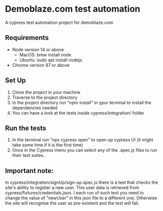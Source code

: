 # **Demoblaze.com test automation**
A cypress test automation project for demoblaze.com

## **Requirements**
- Node version 14 or above
    - MacOS: brew install node
    - Ubuntu: sudo apt install nodejs
- Chrome version 87 or above

## **Set Up**
1. Clone the project in your machine
2. Traverse to the project directory 
3. In the project directory run "npm install" in ypur terminal to install the dependencies needed
4. You can have a look at the tests inside cypress/integration/ folder

## **Run the tests**
1. In the terminal run "npx cypress open" to open up cypress UI (it might take some time if it is the first time)
2. Once in the Cypress menu you can select any of the .spec.js files to run their test suites.

## **Important note:**
In cypress/integration/signUp/sign-up.spec.js there is a test that checks the site's ability to register a new user. This user data is retrieved from cypress/fixtures/credentials.json. I each run of such test you need to change the value of "newUser" in this json file to a different one. Otherwise the site will recognise the user as pre-existent and the test will fail. 
